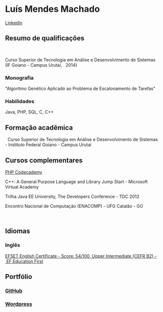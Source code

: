 

<h1>Luís Mendes Machado</h1> <a href='https://www.linkedin.com/in/luismendesmachado1'>Linkedin</a>
 
<h2>Resumo de qualificações</h2> 

<p>Curso Superior de Tecnologia em Análise e Desenvolvimento de Sistemas (IF Goiano - Campus Urutaí,   2014) </p>

<p><h3>Monografia</h3> "Algoritmo Genético Aplicado ao Problema de Escalonamento de Tarefas" </p>

<p><h3>Habilidades</h3> Java, PHP, SQL, C, C++ </p>

<h2>Formação acadêmica</h2> 
Curso Superior de Tecnologia em Análise e Desenvolvimento de Sistemas - Instituto Federal Goiano - Campus Urutaí
 
<h2>Cursos complementares</h2>

<p><a href='https://www.codecademy.com/ajaxMaster31343'>PHP Codecademy</a></p>

<p> C++: A General Purpose Language and Library Jump Start - Microsoft Virtual Academy </p>

<p> Trilha Java EE University, The Developers Conference - TDC 2012 </p>

<p> Encontro Nacional de Computação (ENACOMP) - UFG Catalão - GO </p>
 
<h2> Idiomas </h2>

<p><h3>Inglês</h3></p>
<a href='https://www.efset.org/'>EFSET English Certificate - Score: 54/100, Upper Intermediate (CEFR B2) - EF Education First</a>

<h2>Portfólio</h2>

<p> <a href='https://github.com/luismendes070'><h3>GitHub</h3></p></a>

<p> <a href='https://luismendesmachadoblog.wordpress.com/'><h3>Wordpress</h3></p></a>









